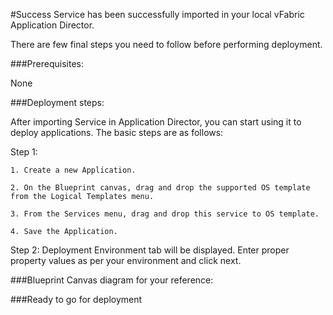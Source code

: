 #Success
Service has been successfully imported in your local vFabric Application Director. 

There are few final steps you need to follow before performing deployment.

###Prerequisites:

None

###Deployment steps:

After importing Service in Application Director, you can start using it to deploy applications. The basic steps are as follows:

Step 1:

	1. Create a new Application.
	 
    2. On the Blueprint canvas, drag and drop the supported OS template from the Logical Templates menu.

    3. From the Services menu, drag and drop this service to OS template.

    4. Save the Application.
    
Step 2: Deployment Environment tab will be displayed. Enter proper property values as per your environment and click next.

	
###Blueprint Canvas diagram for your reference: 

###Ready to go for deployment







 








